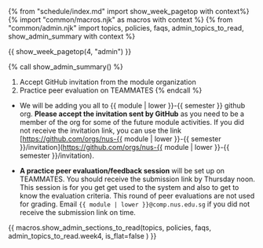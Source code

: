 {% from "schedule/index.md" import show_week_pagetop with context%}
{% import "common/macros.njk" as macros with context %}
{% from "common/admin.njk" import topics, policies, faqs, admin_topics_to_read, show_admin_summary with context %}

{{ show_week_pagetop(4, "admin") }}

{% call show_admin_summary() %}
1. Accept GitHub invitation from the module organization
1. Practice peer evaluation on TEAMMATES
{% endcall %}

<div id="additional">

* We will be adding you all to {{ module | lower }}-{{ semester }} github org. **Please accept the invitation sent by GitHub** as you need to be a member of the org for some of the future module activities. If you did not receive the invitation link, you can use the link [https://github.com/orgs/nus-{{ module | lower }}-{{ semester }}/invitation](https://github.com/orgs/nus-{{ module | lower }}-{{ semester }}/invitation).

* **A practice peer evaluation/feedback session** will be set up on TEAMMATES. You should receive the submission link by Thursday noon. This session is for you get get used to the system and also to get to know the evaluation criteria. This round of peer evaluations are not used for grading. Email `{{ module | lower }}@comp.nus.edu.sg` if you did not receive the submission link on time.
</div>

{{ macros.show_admin_sections_to_read(topics, policies, faqs, admin_topics_to_read.week4, is_flat=false ) }}